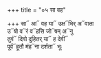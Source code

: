 +++
title = "०५ सा वह"

+++
सा᳓ आ᳓ वह या᳓ उक्ष᳓भिर् अ᳓वाता  
उ᳓षो व᳓रं व᳓हसि जो᳓षम् अ᳓नु  
तुवं᳓ दिवो दुहितर् या᳓ ह देवी᳓  
पूर्व᳓हूतौ मंह᳓ना दर्शता᳓ भूः